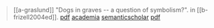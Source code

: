> [[a-graslund]] "Dogs in graves -- a question of symbolism?". in [[b-frizell2004ed]]. [pdf](http://www.isvroma.it/public/pecus/graslund.pdf) [academia](https://www.academia.edu/5214838/Dogs-in-graves-a-question-of-symbolism) [semanticscholar](https://www.semanticscholar.org/paper/Dogs-in-graves-a-question-of-symbolism-Gr%C3%A4slund/7be6c760e991c276e9aa3790ecb3c1f92915fe98) [pdf](a-graslund2002.pdf)
